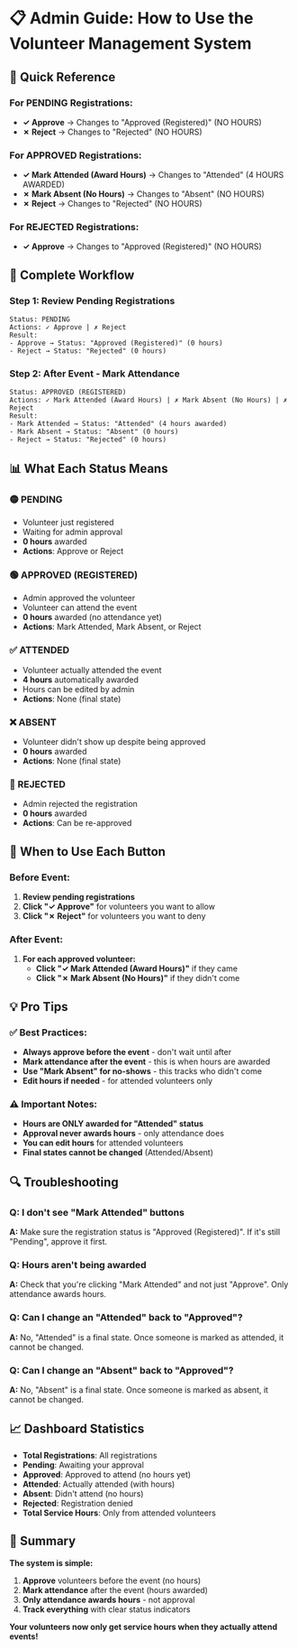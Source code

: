 # 📋 **Admin Guide: How to Use the Volunteer Management System**

## 🎯 **Quick Reference**

### **For PENDING Registrations:**
- **✓ Approve** → Changes to "Approved (Registered)" (NO HOURS)
- **✗ Reject** → Changes to "Rejected" (NO HOURS)

### **For APPROVED Registrations:**
- **✓ Mark Attended (Award Hours)** → Changes to "Attended" (4 HOURS AWARDED)
- **✗ Mark Absent (No Hours)** → Changes to "Absent" (NO HOURS)
- **✗ Reject** → Changes to "Rejected" (NO HOURS)

### **For REJECTED Registrations:**
- **✓ Approve** → Changes to "Approved (Registered)" (NO HOURS)

## 🔄 **Complete Workflow**

### **Step 1: Review Pending Registrations**
```
Status: PENDING
Actions: ✓ Approve | ✗ Reject
Result: 
- Approve → Status: "Approved (Registered)" (0 hours)
- Reject → Status: "Rejected" (0 hours)
```

### **Step 2: After Event - Mark Attendance**
```
Status: APPROVED (REGISTERED)
Actions: ✓ Mark Attended (Award Hours) | ✗ Mark Absent (No Hours) | ✗ Reject
Result:
- Mark Attended → Status: "Attended" (4 hours awarded)
- Mark Absent → Status: "Absent" (0 hours)
- Reject → Status: "Rejected" (0 hours)
```

## 📊 **What Each Status Means**

### **🟡 PENDING**
- Volunteer just registered
- Waiting for admin approval
- **0 hours** awarded
- **Actions**: Approve or Reject

### **🟢 APPROVED (REGISTERED)**
- Admin approved the volunteer
- Volunteer can attend the event
- **0 hours** awarded (no attendance yet)
- **Actions**: Mark Attended, Mark Absent, or Reject

### **✅ ATTENDED**
- Volunteer actually attended the event
- **4 hours** automatically awarded
- Hours can be edited by admin
- **Actions**: None (final state)

### **❌ ABSENT**
- Volunteer didn't show up despite being approved
- **0 hours** awarded
- **Actions**: None (final state)

### **🔴 REJECTED**
- Admin rejected the registration
- **0 hours** awarded
- **Actions**: Can be re-approved

## 🎯 **When to Use Each Button**

### **Before Event:**
1. **Review pending registrations**
2. **Click "✓ Approve"** for volunteers you want to allow
3. **Click "✗ Reject"** for volunteers you want to deny

### **After Event:**
1. **For each approved volunteer:**
   - **Click "✓ Mark Attended (Award Hours)"** if they came
   - **Click "✗ Mark Absent (No Hours)"** if they didn't come

## 💡 **Pro Tips**

### **✅ Best Practices:**
- **Always approve before the event** - don't wait until after
- **Mark attendance after the event** - this is when hours are awarded
- **Use "Mark Absent" for no-shows** - this tracks who didn't come
- **Edit hours if needed** - for attended volunteers only

### **⚠️ Important Notes:**
- **Hours are ONLY awarded for "Attended" status**
- **Approval never awards hours** - only attendance does
- **You can edit hours** for attended volunteers
- **Final states cannot be changed** (Attended/Absent)

## 🔍 **Troubleshooting**

### **Q: I don't see "Mark Attended" buttons**
**A:** Make sure the registration status is "Approved (Registered)". If it's still "Pending", approve it first.

### **Q: Hours aren't being awarded**
**A:** Check that you're clicking "Mark Attended" and not just "Approve". Only attendance awards hours.

### **Q: Can I change an "Attended" back to "Approved"?**
**A:** No, "Attended" is a final state. Once someone is marked as attended, it cannot be changed.

### **Q: Can I change an "Absent" back to "Approved"?**
**A:** No, "Absent" is a final state. Once someone is marked as absent, it cannot be changed.

## 📈 **Dashboard Statistics**

- **Total Registrations**: All registrations
- **Pending**: Awaiting your approval
- **Approved**: Approved to attend (no hours yet)
- **Attended**: Actually attended (with hours)
- **Absent**: Didn't attend (no hours)
- **Rejected**: Registration denied
- **Total Service Hours**: Only from attended volunteers

## 🎯 **Summary**

**The system is simple:**
1. **Approve** volunteers before the event (no hours)
2. **Mark attendance** after the event (hours awarded)
3. **Only attendance awards hours** - not approval
4. **Track everything** with clear status indicators

**Your volunteers now only get service hours when they actually attend events!**






